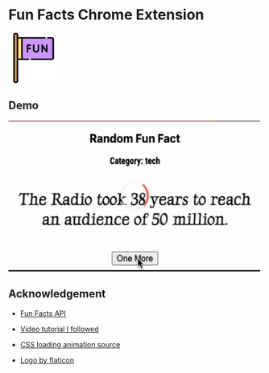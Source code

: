 # Fun Facts Chrome Extension

<img src="assets/fun.png" width = "100px"/>

## Demo

<img src="assets/demo.gif" width="500" height="300" />

## Acknowledgement

- [Fun Facts API](https://asli-fun-fact-api.herokuapp.com/)

- [Video tutorial I followed](https://youtu.be/3Xq_QfYdmMQ)

- [CSS loading animation source](https://codepen.io/wang0nya/pen/bzwQPr)

- [Logo by flaticon](https://www.flaticon.com/premium-icon/fun_3248542?term=fun&related_id=3248542)
